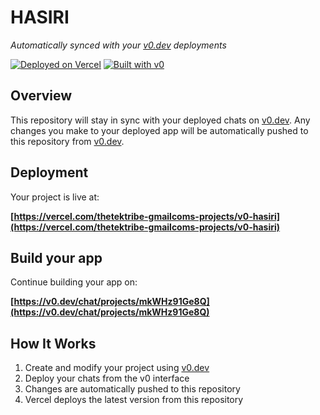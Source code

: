 # HASIRI

*Automatically synced with your [v0.dev](https://v0.dev) deployments*

[![Deployed on Vercel](https://img.shields.io/badge/Deployed%20on-Vercel-black?style=for-the-badge&logo=vercel)](https://vercel.com/thetektribe-gmailcoms-projects/v0-hasiri)
[![Built with v0](https://img.shields.io/badge/Built%20with-v0.dev-black?style=for-the-badge)](https://v0.dev/chat/projects/mkWHz91Ge8Q)

## Overview

This repository will stay in sync with your deployed chats on [v0.dev](https://v0.dev).
Any changes you make to your deployed app will be automatically pushed to this repository from [v0.dev](https://v0.dev).

## Deployment

Your project is live at:

**[https://vercel.com/thetektribe-gmailcoms-projects/v0-hasiri](https://vercel.com/thetektribe-gmailcoms-projects/v0-hasiri)**

## Build your app

Continue building your app on:

**[https://v0.dev/chat/projects/mkWHz91Ge8Q](https://v0.dev/chat/projects/mkWHz91Ge8Q)**

## How It Works

1. Create and modify your project using [v0.dev](https://v0.dev)
2. Deploy your chats from the v0 interface
3. Changes are automatically pushed to this repository
4. Vercel deploys the latest version from this repository